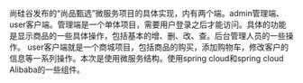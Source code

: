 尚硅谷发布的“尚品甄选”微服务项目的具体实现，内有两个端。admin管理端、user客户端。管理端是一个单体项目，需要用户登录之后才能访问。具体的功能是显示商品的一些具体操作，包括基本的增、删、改、查。后台管理人员的一些操作。
user客户端就是一个商城项目，包括商品的购买，添加购物车，修改客户的信息等一系列操作。本次是使用微服务结构。使用spring cloud和spring cloud Alibaba的一些组件。
